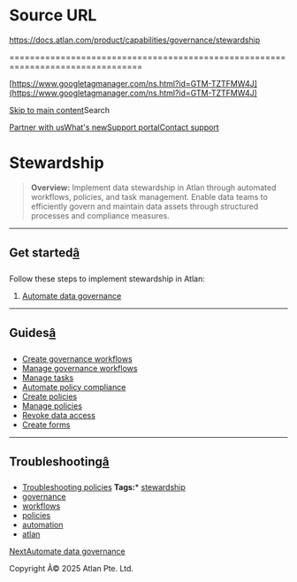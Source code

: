 # Source URL
https://docs.atlan.com/product/capabilities/governance/stewardship

================================================================================

<!--
canonical: https://docs.atlan.com/product/capabilities/governance/stewardship
link-alternate: https://docs.atlan.com/product/capabilities/governance/stewardship
meta-description: Learn how to implement data stewardship in Atlan through automated workflows, policies, and task management.
meta-docsearch:docusaurus_tag: docs-default-current
meta-docsearch:language: en
meta-docsearch:version: current
meta-docusaurus_locale: en
meta-docusaurus_tag: docs-default-current
meta-docusaurus_version: current
meta-generator: Docusaurus v3.8.1
meta-og-description: Learn how to implement data stewardship in Atlan through automated workflows, policies, and task management.
meta-og-locale: en
meta-og-title: Stewardship | Atlan Documentation
meta-og-url: https://docs.atlan.com/product/capabilities/governance/stewardship
meta-twitter:card: summary_large_image
meta-viewport: width=device-width,initial-scale=1
title: Stewardship | Atlan Documentation
-->

[https://www.googletagmanager.com/ns.html?id=GTM-TZTFMW4J](https://www.googletagmanager.com/ns.html?id=GTM-TZTFMW4J)

[Skip to main content](#__docusaurus_skipToContent_fallback)Search

[Partner with us](https://docs.google.com/forms/d/e/1FAIpQLScuAIhCm2GS7YFstrOjawbP8J7PUmOynQo7wI2yGCcCyEcVSw/viewform)[What's new](https://shipped.atlan.com/)[Support portal](https://atlan.zendesk.com/auth/v2/login/signin?return_to=https%3A%2F%2Fatlan.zendesk.com%2Fhc%2Fen-us&theme=hc&locale=en-us&brand_id=1900000425113&auth_origin=1900000425113%2Cfalse%2Ctrue)[Contact support](/support/submit-request)

Stewardship
===========

> **Overview:** Implement data stewardship in Atlan through automated workflows, policies, and task management. Enable data teams to efficiently govern and maintain data assets through structured processes and compliance measures.

---

Get started[â](#get-started "Direct link to Get started")
-----------------------------------------------------------

Follow these steps to implement stewardship in Atlan:

1. [Automate data governance](/product/capabilities/governance/stewardship/how-tos/automate-data-governance)

---

Guides[â](#guides "Direct link to Guides")
--------------------------------------------

* [Create governance workflows](/product/capabilities/governance/stewardship/how-tos/create-governance-workflows)
* [Manage governance workflows](/product/capabilities/governance/stewardship/how-tos/manage-governance-workflows)
* [Manage tasks](/product/capabilities/governance/stewardship/how-tos/manage-tasks)
* [Automate policy compliance](/product/capabilities/governance/stewardship/how-tos/automate-policy-compliance)
* [Create policies](/product/capabilities/governance/stewardship/how-tos/create-policies)
* [Manage policies](/product/capabilities/governance/stewardship/how-tos/manage-policies)
* [Revoke data access](/product/capabilities/governance/stewardship/how-tos/revoke-data-access)
* [Create forms](/product/capabilities/governance/stewardship/how-tos/create-forms)

---

Troubleshooting[â](#troubleshooting "Direct link to Troubleshooting")
-----------------------------------------------------------------------

* [Troubleshooting policies](/product/capabilities/governance/stewardship/troubleshooting/troubleshooting-policies)
**Tags:*** [stewardship](/tags/stewardship)
* [governance](/tags/governance)
* [workflows](/tags/workflows)
* [policies](/tags/policies)
* [automation](/tags/automation)
* [atlan](/tags/atlan)

[NextAutomate data governance](/product/capabilities/governance/stewardship/how-tos/automate-data-governance)

Copyright Â© 2025 Atlan Pte. Ltd.

